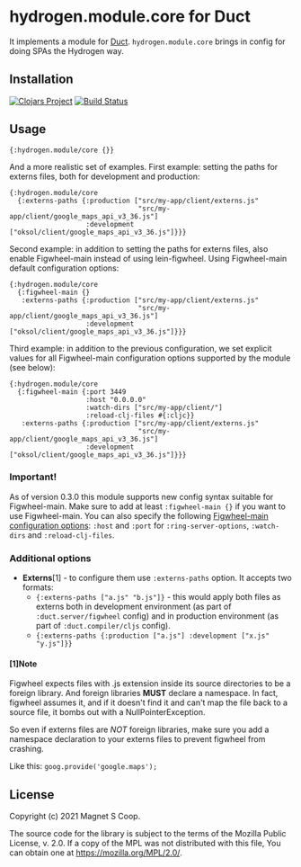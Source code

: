 # hydrogen.module.core for Duct

It implements a module for [Duct](https://github.com/duct-framework/duct).
`hydrogen.module.core` brings in config for doing SPAs the Hydrogen way.

## Installation

[![Clojars Project](https://img.shields.io/clojars/v/hydrogen/module.core.svg)](https://clojars.org/hydrogen/module.core)
[![Build Status](https://travis-ci.com/magnetcoop/hydrogen.module.core.svg?branch=master)](https://travis-ci.com/magnetcoop/hydrogen.module.core)

## Usage

```edn
{:hydrogen.module/core {}}
```

And a more realistic set of examples. First example: setting the paths for externs files, both for development and production:

```edn
{:hydrogen.module/core
  {:externs-paths {:production ["src/my-app/client/externs.js"
                                "src/my-app/client/google_maps_api_v3_36.js"]
                   :development ["oksol/client/google_maps_api_v3_36.js"]}}}
```

Second example: in addition to setting the paths for externs files, also enable Figwheel-main instead of using lein-figwheel. Using Figwheel-main default configuration options:

```edn
{:hydrogen.module/core
  {:figwheel-main {}
   :externs-paths {:production ["src/my-app/client/externs.js"
                                "src/my-app/client/google_maps_api_v3_36.js"]
                   :development ["oksol/client/google_maps_api_v3_36.js"]}}}
```

Third example: in addition to the previous configuration, we set explicit values for all Figwheel-main configuration options supported by the module (see below):

```edn
{:hydrogen.module/core
  {:figwheel-main {:port 3449
                   :host "0.0.0.0"
                   :watch-dirs ["src/my-app/client/"]
                   :reload-clj-files #{:cljc}}
   :externs-paths {:production ["src/my-app/client/externs.js"
                                "src/my-app/client/google_maps_api_v3_36.js"]
                   :development ["oksol/client/google_maps_api_v3_36.js"]}}}
```

### Important!

As of version 0.3.0 this module supports new config syntax suitable for Figwheel-main. Make sure to add at least `:figwheel-main {}` if you want to use Figwheel-main. You can also specify the following [Figwheel-main configuration options](https://figwheel.org/config-options): `:host` and `:port` for `:ring-server-options`, `:watch-dirs` and `:reload-clj-files`.

### Additional options

- **Externs**\[1\] - to configure them use `:externs-paths` option. It accepts two formats:
    - `{:externs-paths ["a.js" "b.js"]}` - this would apply both files as externs both in development environment
     (as part of `:duct.server/figwheel` config)
     and in production environment
     (as part of `:duct.compiler/cljs` config).
    - `{:externs-paths {:production ["a.js"] :development ["x.js" "y.js"]}}`
 
#### \[1\]Note

Figwheel expects files with .js extension inside its source directories to be a foreign library. And foreign libraries **MUST** declare a namespace. In fact, figwheel assumes it, and if it doesn't find it and can't map the file back to a source file, it bombs out with a NullPointerException.

So even if externs files are *NOT* foreign libraries, make sure you add a namespace declaration to your externs files to prevent figwheel from crashing.

Like this: `goog.provide('google.maps');`

## License

Copyright (c) 2021 Magnet S Coop.

The source code for the library is subject to the terms of the Mozilla Public License, v. 2.0. If a copy of the MPL was not distributed with this file, You can obtain one at https://mozilla.org/MPL/2.0/.
